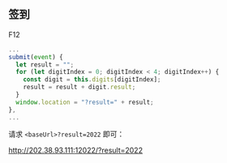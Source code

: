 ## 签到

F12

```javascript
...
submit(event) {
  let result = "";
  for (let digitIndex = 0; digitIndex < 4; digitIndex++) {
    const digit = this.digits[digitIndex];
    result = result + digit.result;
  }
  window.location = "?result=" + result;
},
...
```

请求 `<baseUrl>?result=2022` 即可：

http://202.38.93.111:12022/?result=2022